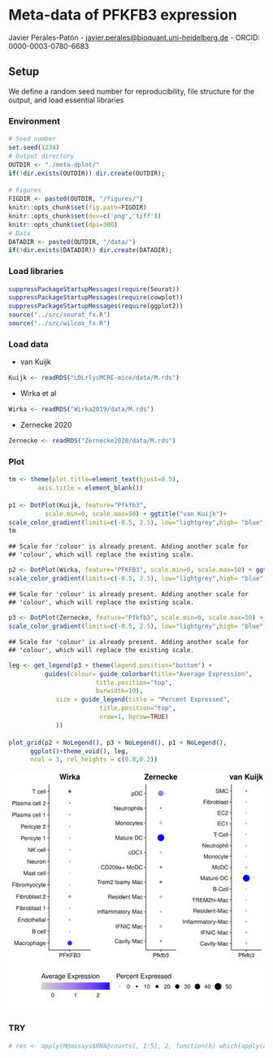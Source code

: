 Meta-data of PFKFB3 expression
================
Javier Perales-Patón - <javier.perales@bioquant.uni-heidelberg.de> -
ORCID: 0000-0003-0780-6683

## Setup

We define a random seed number for reproducibility, file structure for
the output, and load essential libraries

### Environment

``` r
# Seed number
set.seed(1234)
# Output directory
OUTDIR <- "./meta-dplot/"
if(!dir.exists(OUTDIR)) dir.create(OUTDIR);

# Figures
FIGDIR <- paste0(OUTDIR, "/figures/")
knitr::opts_chunk$set(fig.path=FIGDIR)
knitr::opts_chunk$set(dev=c('png','tiff'))
knitr::opts_chunk$set(dpi=300)
# Data
DATADIR <- paste0(OUTDIR, "/data/")
if(!dir.exists(DATADIR)) dir.create(DATADIR);
```

### Load libraries

``` r
suppressPackageStartupMessages(require(Seurat))
suppressPackageStartupMessages(require(cowplot))
suppressPackageStartupMessages(require(ggplot2))
source("../src/seurat_fx.R")
source("../src/wilcox_fx.R")
```

### Load data

  - van Kuijk

<!-- end list -->

``` r
Kuijk <- readRDS("LDLrlysMCRE-mice/data/M.rds")
```

  - Wirka et al

<!-- end list -->

``` r
Wirka <- readRDS("Wirka2019/data/M.rds")
```

  - Zernecke 2020

<!-- end list -->

``` r
Zernecke <- readRDS("Zernecke2020/data/M.rds")
```

### Plot

``` r
tm <- theme(plot.title=element_text(hjust=0.5),
        axis.title = element_blank()) 

p1 <- DotPlot(Kuijk, feature="Pfkfb3", 
          scale.min=0, scale.max=50) + ggtitle("van Kuijk")+ 
scale_color_gradient(limits=c(-0.5, 2.5), low="lightgrey",high= "blue", breaks=c(0, 1, 2)) +
tm
```

    ## Scale for 'colour' is already present. Adding another scale for
    ## 'colour', which will replace the existing scale.

``` r
p2 <- DotPlot(Wirka, feature="PFKFB3", scale.min=0, scale.max=50) + ggtitle("Wirka") + 
scale_color_gradient(limits=c(-0.5, 2.5), low="lightgrey",high= "blue", breaks=c(0, 1, 2)) + tm
```

    ## Scale for 'colour' is already present. Adding another scale for
    ## 'colour', which will replace the existing scale.

``` r
p3 <- DotPlot(Zernecke, feature="Pfkfb3", scale.min=0, scale.max=50) + ggtitle("Zernecke") + 
scale_color_gradient(limits=c(-0.5, 2.5), low="lightgrey",high= "blue", breaks=c(0, 1, 2)) + tm
```

    ## Scale for 'colour' is already present. Adding another scale for
    ## 'colour', which will replace the existing scale.

``` r
leg <- get_legend(p3 + theme(legend.position="bottom") + 
          guides(colour= guide_colorbar(title="Average Expression",
                        title.position="top",
                        barwidth=10),
             size = guide_legend(title = "Percent Expressed",
                         title.position="top",
                         nrow=1, byrow=TRUE)
             ))

plot_grid(p2 + NoLegend(), p3 + NoLegend(), p1 + NoLegend(),
      ggplot()+theme_void(), leg, 
      ncol = 3, rel_heights = c(0.8,0.2))
```

![](./meta-dplot//figures/alt_Fig1A-1.png)<!-- -->

### TRY

``` r
# res <- apply(M@assays$RNA@counts[, 1:5], 2, function(b) which(apply(ALL@assays$RNA@counts==b,2,all)))
```

